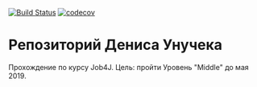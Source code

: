 [![Build Status](https://travis-ci.org/dz-unuk/job4j.svg?branch=master)](https://travis-ci.org/dz-unuk/job4j)
[![codecov](https://codecov.io/gh/dz-unuk/job4j/branch/master/graph/badge.svg)](https://codecov.io/gh/dz-unuk/job4j)
# Репозиторий Дениса Унучека
Прохождение по курсу Job4J. Цель: пройти Уровень "Middle" до мая 2019.

